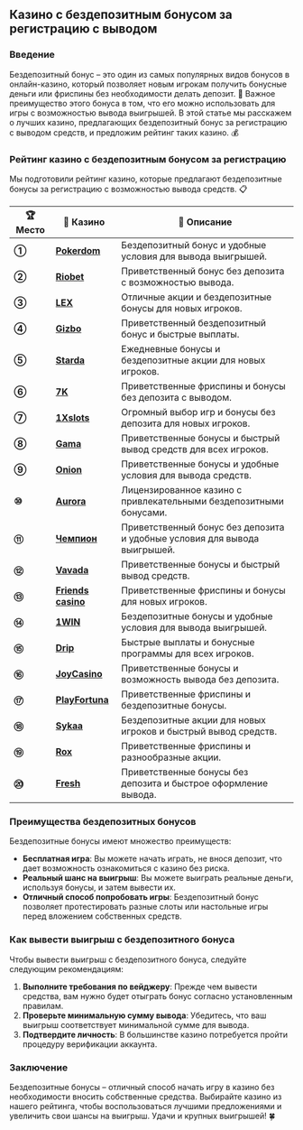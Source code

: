 ## Казино с бездепозитным бонусом за регистрацию с выводом

### Введение
Бездепозитный бонус – это один из самых популярных видов бонусов в онлайн-казино, который позволяет новым игрокам получить бонусные деньги или фриспины без необходимости делать депозит. 🎰 Важное преимущество этого бонуса в том, что его можно использовать для игры с возможностью вывода выигрышей. В этой статье мы расскажем о лучших казино, предлагающих бездепозитный бонус за регистрацию с выводом средств, и предложим рейтинг таких казино. 💰

### Рейтинг казино с бездепозитным бонусом за регистрацию

Мы подготовили рейтинг казино, которые предлагают бездепозитные бонусы за регистрацию с возможностью вывода средств. 📋

| **🏆 Место** | **🎰 Казино** | **💬 Описание** |
|-------------|-------------|----------------|
| **①** | [**Pokerdom**](https://brandplay.link/4k77v2yx) | Бездепозитный бонус и удобные условия для вывода выигрышей. |
| **②** | [**Riobet**](https://brandplay.link/7xBLTPyj) | Приветственный бонус без депозита с возможностью вывода. |
| **③** | [**LEX**](https://brandplay.link/zW4hdDFV) | Отличные акции и бездепозитные бонусы для новых игроков. |
| **④** | [**Gizbo**](https://brandplay.link/bprXw4YV) | Приветственный бездепозитный бонус и быстрые выплаты. |
| **⑤** | [**Starda**](https://brandplay.link/fB7xwRFL) | Ежедневные бонусы и бездепозитные акции для новых игроков. |
| **⑥** | [**7K**](https://brandplay.link/BvQyFShp) | Приветственные фриспины и бонусы без депозита с выводом. |
| **⑦** | [**1Xslots**](https://brandplay.link/hSB1khtr) | Огромный выбор игр и бонусы без депозита для новых игроков. |
| **⑧** | [**Gama**](https://brandplay.link/j6NMKsDz) | Приветственные бонусы и быстрый вывод средств для всех игроков. |
| **⑨** | [**Onion**](https://brandplay.link/zBGRVpQ9) | Приветственные бонусы и удобные условия для вывода средств. |
| **⑩** | [**Aurora**](https://10trafic-stat2.com/click/668546556bcc6313411604bd/6766/13032/subaccount) | Лицензированное казино с привлекательными бездепозитными бонусами. |
| **⑪** | [**Чемпион**](https://temon-gter.cfd/go/lRq?p80412p304504pcc44t17455) | Приветственный бонус без депозита и удобные условия для вывода выигрышей. |
| **⑫** | [**Vavada**](https://vavadapartner.pro/?promo=ea5c9275-6854-4505-94fc-95ab18221945-linkb2) | Приветственные бонусы и быстрый вывод средств. |
| **⑬** | [**Friends casino**](https://gofriends.vc/linkb2) | Приветственные фриспины и бонусы для новых игроков. |
| **⑭** | [**1WIN**](https://brandplay.link/smXVpBbG) | Бездепозитные бонусы и удобные условия для вывода выигрышей. |
| **⑮** | [**Drip**](https://drp-ircp01.com/c07e6a3db) | Быстрые выплаты и бонусные программы для всех игроков. |
| **⑯** | [**JoyCasino**](https://rpc30.call2me.pro/?/ru/registration?apkpop=0&partner=p24970p3291217pc98f) | Приветственные бонусы и возможность вывода без депозита. |
| **⑰** | [**PlayFortuna**](https://fortunapromo.net/alt/playfortuna/registration?0dc4a9362a71feb7e3f165fb8e766f70) | Приветственные фриспины и бездепозитные бонусы. |
| **⑱** | [**Sykaa**](https://s-two-way.com/?source=linkb2&pid=30697) | Бездепозитные акции для новых игроков и быстрый вывод средств. |
| **⑲** | [**Rox**](https://rox-pvwfpjgcxe.com/cb1ee18a5) | Приветственные фриспины и разнообразные акции. |
| **⑳** | [**Fresh**](https://fresh-eumwkxwao.com/c3f7b485d) | Приветственные бонусы без депозита и быстрое оформление вывода. |

### Преимущества бездепозитных бонусов

Бездепозитные бонусы имеют множество преимуществ:

- **Бесплатная игра**: Вы можете начать играть, не внося депозит, что дает возможность ознакомиться с казино без риска.
- **Реальный шанс на выигрыш**: Вы можете выиграть реальные деньги, используя бонусы, и затем вывести их.
- **Отличный способ попробовать игры**: Бездепозитный бонус позволяет протестировать разные слоты или настольные игры перед вложением собственных средств.

### Как вывести выигрыш с бездепозитного бонуса

Чтобы вывести выигрыш с бездепозитного бонуса, следуйте следующим рекомендациям:

1. **Выполните требования по вейджеру**: Прежде чем вывести средства, вам нужно будет отыграть бонус согласно установленным правилам.
2. **Проверьте минимальную сумму вывода**: Убедитесь, что ваш выигрыш соответствует минимальной сумме для вывода.
3. **Подтвердите личность**: В большинстве казино потребуется пройти процедуру верификации аккаунта.

### Заключение
Бездепозитные бонусы – отличный способ начать игру в казино без необходимости вносить собственные средства. Выбирайте казино из нашего рейтинга, чтобы воспользоваться лучшими предложениями и увеличить свои шансы на выигрыш. Удачи и крупных выигрышей! 🍀
